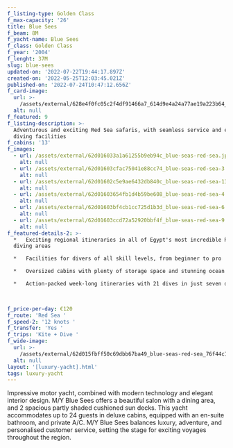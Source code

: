 ```yaml
---
f_listing-type: Golden Class
f_max-capacity: '26'
title: Blue Sees
f_beam: 8M
f_yacht-name: Blue Sees
f_class: Golden Class
f_year: '2004'
f_lenght: 37M
slug: blue-sees
updated-on: '2022-07-22T19:44:17.897Z'
created-on: '2022-05-25T12:03:45.021Z'
published-on: '2022-07-24T10:47:12.656Z'
f_card-image:
  url: >-
    /assets/external/628e4f0fc05c2f4df91466a7_614d9e4a24a77ae19a223b64_5-p-500.jpg
  alt: null
f_featured: 9
f_listing-description: >-
  Adventurous and exciting Red Sea safaris, with seamless service and excellent
  diving facilities
f_cabins: '13'
f_images:
  - url: /assets/external/62d016033a1a61255b9eb94c_blue-seas-red-sea.jpg
    alt: null
  - url: /assets/external/62d01603cfac75041e88cc74_blue-seas-red-sea-3.jpg
    alt: null
  - url: /assets/external/62d01602c5e9ae6432db840c_blue-seas-red-sea-13.jpg
    alt: null
  - url: /assets/external/62d01603654fb1d4b59be608_blue-seas-red-sea-4.jpg
    alt: null
  - url: /assets/external/62d01603bf4cb1cc725d1b3d_blue-seas-red-sea-6.jpg
    alt: null
  - url: /assets/external/62d01603ccd72a52920bbf4f_blue-seas-red-sea-9.jpg
    alt: null
f_featured-details-2: >-
  *   Exciting regional itineraries in all of Egypt's most incredible Red Sea
  diving areas

  *   Facilities for divers of all skill levels, from beginner to pro

  *   Oversized cabins with plenty of storage space and stunning ocean views

  *   Action-packed week-long itineraries with 21 dives in just seven days


  ‍
f_price-per-day: €120
f_route: 'Red Sea '
f_speed-2: '12 knots '
f_transfer: 'Yes '
f_trips: 'Kite + Dive '
f_wide-image:
  url: >-
    /assets/external/62d015fbff50c69dbb67ba49_blue-seas-red-sea_76f44c19f45b090e2a8a434bd5abe6f5.jpg
  alt: null
layout: '[luxury-yacht].html'
tags: luxury-yacht
---
```


Impressive motor yacht, combined with modern technology and elegant interior design. M/Y Blue Sees offers a beautiful salon with a dining area, and 2 spacious partly shaded cushioned sun decks. This yacht accommodates up to 24 guests in deluxe cabins, equipped with an en-suite bathroom, and private A/C. M/Y Blue Sees balances luxury, adventure, and personalised customer service, setting the stage for exciting voyages throughout the region.
